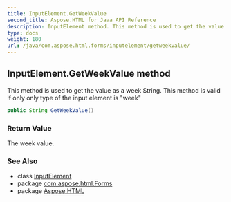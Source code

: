 ```yaml
---
title: InputElement.GetWeekValue
second_title: Aspose.HTML for Java API Reference
description: InputElement method. This method is used to get the value as a week String. This method is valid if only only type of the input element is week
type: docs
weight: 180
url: /java/com.aspose.html.forms/inputelement/getweekvalue/
---
```

## InputElement.GetWeekValue method

This method is used to get the value as a week String. This method is valid if only only type of the input element is "week"

```java
public String GetWeekValue()
```

### Return Value

The week value.

### See Also

* class [InputElement](../)
* package [com.aspose.html.Forms](../../inputelement/)
* package [Aspose.HTML](../../../)
